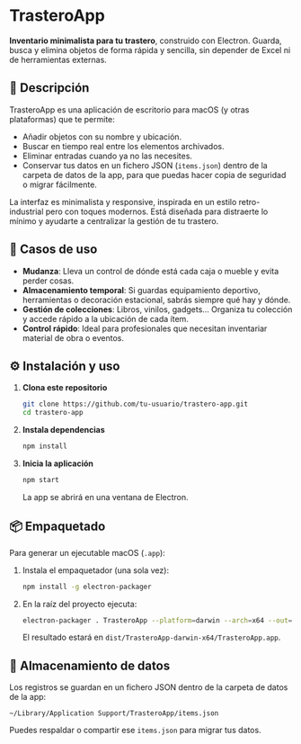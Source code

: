 # TrasteroApp

**Inventario minimalista para tu trastero**, construido con Electron. Guarda, busca y elimina objetos de forma rápida y sencilla, sin depender de Excel ni de herramientas externas.

## 📝 Descripción

TrasteroApp es una aplicación de escritorio para macOS (y otras plataformas) que te permite:

- Añadir objetos con su nombre y ubicación.
- Buscar en tiempo real entre los elementos archivados.
- Eliminar entradas cuando ya no las necesites.
- Conservar tus datos en un fichero JSON (`items.json`) dentro de la carpeta de datos de la app, para que puedas hacer copia de seguridad o migrar fácilmente.

La interfaz es minimalista y responsive, inspirada en un estilo retro-industrial pero con toques modernos. Está diseñada para distraerte lo mínimo y ayudarte a centralizar la gestión de tu trastero.

## 🚀 Casos de uso

- **Mudanza**: Lleva un control de dónde está cada caja o mueble y evita perder cosas.
- **Almacenamiento temporal**: Si guardas equipamiento deportivo, herramientas o decoración estacional, sabrás siempre qué hay y dónde.
- **Gestión de colecciones**: Libros, vinilos, gadgets… Organiza tu colección y accede rápido a la ubicación de cada ítem.
- **Control rápido**: Ideal para profesionales que necesitan inventariar material de obra o eventos.

## ⚙️ Instalación y uso

1. **Clona este repositorio**  
   ```bash
   git clone https://github.com/tu-usuario/trastero-app.git
   cd trastero-app
   ```

2. **Instala dependencias**  
   ```bash
   npm install
   ```

3. **Inicia la aplicación**  
   ```bash
   npm start
   ```

   La app se abrirá en una ventana de Electron.

## 📦 Empaquetado

Para generar un ejecutable macOS (`.app`):

1. Instala el empaquetador (una sola vez):  
   ```bash
   npm install -g electron-packager
   ```

2. En la raíz del proyecto ejecuta:  
   ```bash
   electron-packager . TrasteroApp --platform=darwin --arch=x64 --out=dist --overwrite
   ```

   El resultado estará en `dist/TrasteroApp-darwin-x64/TrasteroApp.app`.

## 💾 Almacenamiento de datos

Los registros se guardan en un fichero JSON dentro de la carpeta de datos de la app:

```
~/Library/Application Support/TrasteroApp/items.json
```

Puedes respaldar o compartir ese `items.json` para migrar tus datos.
